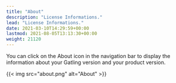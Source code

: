 ```yaml
---
title: "About"
description: "License Informations."
lead: "License Informations."
date: 2021-03-10T14:29:59+00:00
lastmod: 2021-08-05T13:13:30+00:00
weight: 21120
---
```


You can click on the About icon in the navigation bar to display the information about your Gatling version and your product version.

{{< img src="about.png" alt="About" >}}
